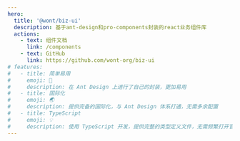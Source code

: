 ```yaml
---
hero:
  title: '@wont/biz-ui'
  description: 基于ant-design和pro-components封装的react业务组件库
  actions:
    - text: 组件文档
      link: /components
    - text: GitHub
      link: https://github.com/wont-org/biz-ui
# features:
#   - title: 简单易用
#     emoji: 🚀
#     description: 在 Ant Design 上进行了自己的封装，更加易用
#   - title: 国际化
#     emoji: 🌏
#     description: 提供完备的国际化，与 Ant Design 体系打通，无需多余配置
#   - title: TypeScript
#     emoji: 💡
#     description: 使用 TypeScript 开发，提供完整的类型定义文件，无需频繁打开官网
---
```


